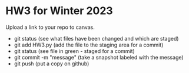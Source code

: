 # HW3 for Winter 2023

Upload a link to your repo to canvas.

* git status (see what files have been changed and which are staged)
* git add HW3.py (add the file to the staging area for a commit)
* git status (see file in green - staged for a commit)
* git commit -m "message" (take a snapshot labeled with the message)
* git push (put a copy on github)

